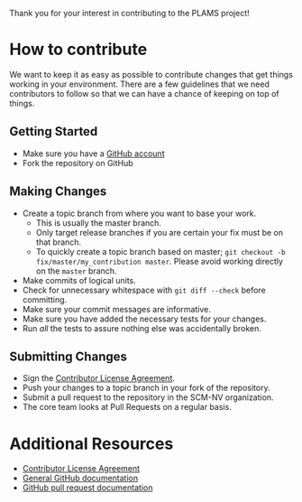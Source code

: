 Thank you for your interest in contributing to the PLAMS project! 

# How to contribute

We want to keep it as easy as possible to contribute changes that
get things working in your environment. There are a few guidelines that we
need contributors to follow so that we can have a chance of keeping on
top of things.

## Getting Started

* Make sure you have a [GitHub account](https://github.com/signup/free)
* Fork the repository on GitHub

## Making Changes

* Create a topic branch from where you want to base your work.
  * This is usually the master branch.
  * Only target release branches if you are certain your fix must be on that
    branch.
  * To quickly create a topic branch based on master; `git checkout -b
    fix/master/my_contribution master`. Please avoid working directly on the
    `master` branch.
* Make commits of logical units.
* Check for unnecessary whitespace with `git diff --check` before committing.
* Make sure your commit messages are informative.
* Make sure you have added the necessary tests for your changes.
* Run _all_ the tests to assure nothing else was accidentally broken.

## Submitting Changes

* Sign the [Contributor License Agreement](https://www.clahub.com/agreements/SCM-NV/PLAMS).
* Push your changes to a topic branch in your fork of the repository.
* Submit a pull request to the repository in the SCM-NV organization.
* The core team looks at Pull Requests on a regular basis.

# Additional Resources

* [Contributor License Agreement](https://www.clahub.com/agreements/SCM-NV/PLAMS)
* [General GitHub documentation](https://help.github.com/)
* [GitHub pull request documentation](https://help.github.com/send-pull-requests/)
